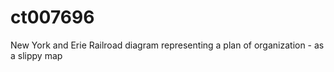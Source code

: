 # ct007696
New York and Erie Railroad diagram representing a plan of organization - as a slippy map
